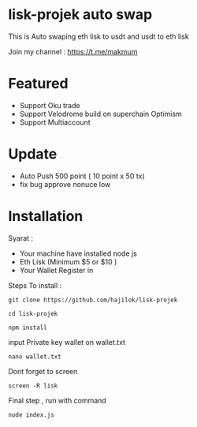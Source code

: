 ﻿# lisk-projek auto swap 

This is Auto swaping eth lisk to usdt and usdt to eth lisk

Join my channel : https://t.me/makmum


# Featured 
- Support Oku trade 
- Support Velodrome build on superchain Optimism
- Support Multiaccount

# Update 
- Auto Push 500 point ( 10 point x 50 tx)
- fix bug approve nonuce low 


# Installation
Syarat : 
- Your machine have installed node js
- Eth Lisk (Minimum $5 or $10 )
- Your Wallet Register in 

Steps To install : 
```
git clone https://github.com/hajilok/lisk-projek
```
```
cd lisk-projek
```
```
npm install
```
input Private key wallet on wallet.txt

```
nano wallet.txt
```
Dont forget to screen 
```
screen -R lisk
```

Final step , run with command 
```
node index.js
```
